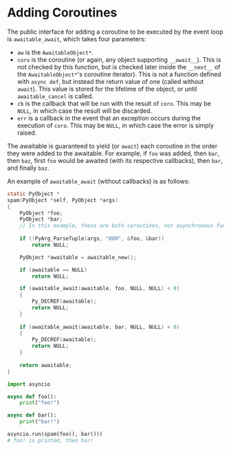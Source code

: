 # Adding Coroutines

The public interface for adding a coroutine to be executed by the event loop is ``awaitable_await``, which takes four parameters:

- ``aw`` is the ``AwaitableObject*``.
- ``coro`` is the coroutine (or again, any object supporting ``__await__``). This is not checked by this function, but is checked later inside the ``__next__`` of the ``AwaitableObject*``'s coroutine iterator). This is not a function defined with ``async def``, but instead the return value of one (called without ``await``). This value is stored for the lifetime of the object, or until ``awaitable_cancel`` is called.
- ``cb`` is the callback that will be run with the result of ``coro``. This may be ``NULL``, in which case the result will be discarded.
- ``err`` is a callback in the event that an exception occurs during the execution of ``coro``. This may be ``NULL``, in which case the error is simply raised.

The awaitable is guaranteed to yield (or ``await``) each coroutine in the order they were added to the awaitable. For example, if ``foo`` was added, then ``bar``, then ``baz``, first ``foo`` would be awaited (with its respective callbacks), then ``bar``, and finally ``baz``.

An example of ``awaitable_await`` (without callbacks) is as follows:

```c
static PyObject *
spam(PyObject *self, PyObject *args)
{
    PyObject *foo;
    PyObject *bar;
    // In this example, these are both coroutines, not asynchronous functions
    
    if (!PyArg_ParseTuple(args, "OOO", &foo, &bar))
        return NULL;

    PyObject *awaitable = awaitable_new();

    if (awaitable == NULL)
        return NULL;

    if (awaitable_await(awaitable, foo, NULL, NULL) < 0)
    {
        Py_DECREF(awaitable);
        return NULL;
    }
    
    if (awaitable_await(awaitable, bar, NULL, NULL) < 0)
    {
        Py_DECREF(awaitable);
        return NULL;
    }
    
    return awaitable;
}
```

```py
import asyncio

async def foo():
    print("foo!")

async def bar():
    print("bar!")

asyncio.run(spam(foo(), bar()))
# foo! is printed, then bar!
```

